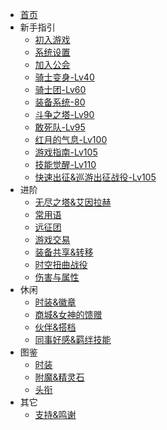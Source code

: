 <!-- docs/_sidebar.md -->

* [首页](/)
* 新手指引
    * [初入游戏](start/)
    * [系统设置](setting/)
    * [加入公会](guild/)
    * [骑士变身-Lv40](henshin/)
    * [骑士团-Lv60](12Raid/)
    * [装备系统-80](equipment/)
    * [斗争之塔-Lv90](exptower/)
    * [敢死队-Lv95](8dungeon/)
    * [红月的气息-Lv100](redmoon/)
    * [游戏指南-Lv105](handbook/)
    * [技能觉醒-Lv110](skill/)
    * [快速出征&巡游出征战役-Lv105](cruise/)
* 进阶
    * [无尽之塔&艾因拉赫](goldmedal/)
    * [常用语](idiom/)
    * [远征团](team/)
    * [游戏交易](deal/)
    * [装备共享&转移](share/)
    * [时空扭曲战役](time-spacedistortion/)
    * [伤害与属性](attributes/)
* 休闲
    * [时装&徽章](fashion/)
    * [商城&女神的馈赠](shop/)
    * [伙伴&搭档](pet/)
    * [同事好感&羁绊技能](friendship/)
* 图鉴
    * [时装](ifashon/)
    * [附魔&精灵石](enchantmen/)
    * [头衔](title/)
* 其它
    * [支持&鸣谢](support/)

